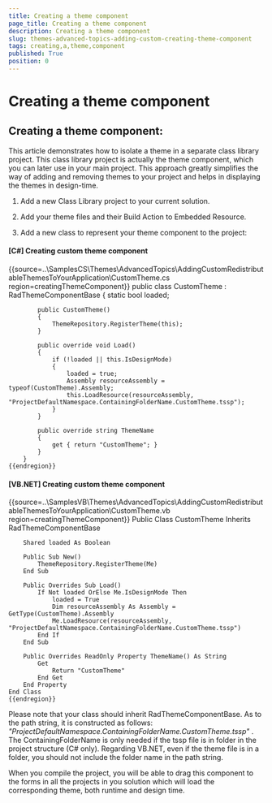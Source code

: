 ```yaml
---
title: Creating a theme component
page_title: Creating a theme component
description: Creating a theme component
slug: themes-advanced-topics-adding-custom-creating-theme-component
tags: creating,a,theme,component
published: True
position: 0
---
```


# Creating a theme component



## Creating a theme component:

This article demonstrates how to isolate a theme in a separate class library project. This class library project is actually the theme component,
          which you can later use in your main project.
          This approach greatly simplifies the way of adding and removing themes to your project and helps in displaying the themes in design-time.
        

1. Add a new Class Library project to your current solution.
            

1. Add your theme files and their Build Action to Embedded Resource.
            

1. Add a new class to represent your theme component to the project:
            

#### __[C#] Creating custom theme component__

{{source=..\SamplesCS\Themes\AdvancedTopics\AddingCustomRedistributableThemesToYourApplication\CustomTheme.cs region=creatingThemeComponent}}
	    public class CustomTheme : RadThemeComponentBase
	    {
	        static bool loaded;
	
	        public CustomTheme()
	        {
	            ThemeRepository.RegisterTheme(this);
	        }
	
	        public override void Load()
	        {
	            if (!loaded || this.IsDesignMode)
	            {
	                loaded = true;
	                Assembly resourceAssembly = typeof(CustomTheme).Assembly;
	                this.LoadResource(resourceAssembly, "ProjectDefaultNamespace.ContainingFolderName.CustomTheme.tssp");
	            }
	        }
	
	        public override string ThemeName
	        {
	            get { return "CustomTheme"; }
	        }
	    }
	{{endregion}}



#### __[VB.NET] Creating custom theme component__

{{source=..\SamplesVB\Themes\AdvancedTopics\AddingCustomRedistributableThemesToYourApplication\CustomTheme.vb region=creatingThemeComponent}}
	Public Class CustomTheme
	    Inherits RadThemeComponentBase
	
	    Shared loaded As Boolean
	
	    Public Sub New()
	        ThemeRepository.RegisterTheme(Me)
	    End Sub
	
	    Public Overrides Sub Load()
	        If Not loaded OrElse Me.IsDesignMode Then
	            loaded = True
	            Dim resourceAssembly As Assembly = GetType(CustomTheme).Assembly
	            Me.LoadResource(resourceAssembly, "ProjectDefaultNamespace.ContainingFolderName.CustomTheme.tssp")
	        End If
	    End Sub
	
	    Public Overrides ReadOnly Property ThemeName() As String
	        Get
	            Return "CustomTheme"
	        End Get
	    End Property
	End Class
	{{endregion}}



Please note that your class should inherit RadThemeComponentBase. As to the path string, it is constructed as follows:
          *"ProjectDefaultNamespace.ContainingFolderName.CustomTheme.tssp"* . The ContainingFolderName is only
          needed if the tssp file is in folder in the project structure (C# only). Regarding VB.NET, even if the theme file is in a folder,
          you should not include the folder name in the path string.
        

When you compile the project, you will be able to drag this component to the forms
          in all the projects in you solution which will load the corresponding theme, both runtime and design time.
        
